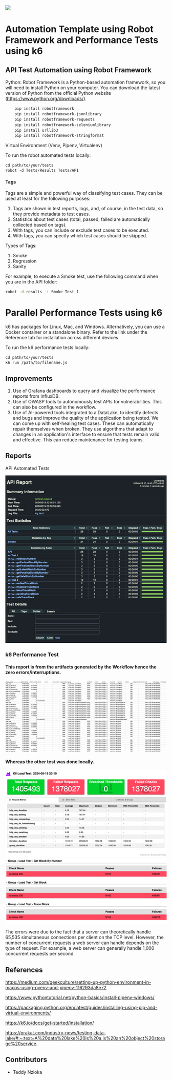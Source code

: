 ![](https://github.com/teddbot/QAAssignment/actions/workflows/deployment.yml/badge.svg?event=push)

# Automation Template using Robot Framework and Performance Tests using k6

## API Test Automation using Robot Framework

Python: Robot Framework is a Python-based automation framework, so you will need to install Python on your computer. You can download the latest version of Python from the official Python website (https://www.python.org/downloads/).

```bash
    pip install robotframework  
    pip install robotframework-jsonlibrary
    pip install robotframework-requests
    pip install robotframework-seleniumlibrary
    pip install urllib3
    pip install robotframework-stringformat

```
Virtual Environment (Venv, Pipenv, Virtualenv)

To run the robot automated tests locally:
```
cd path/to/your/tests
robot -d Tests/Results Tests/API
```

#### Tags
Tags are a simple and powerful way of classifying test cases.
They can be used at least for the following purposes:

1. Tags are shown in test reports, logs, and, of course, in the test data, so they provide metadata to test cases.
2. Statistics about test cases (total, passed, failed are automatically collected based on tags).
3. With tags, you can include or exclude test cases to be executed.
4. With tags, you can specify which test cases should be skipped.

Types of Tags:
1. Smoke
2. Regression
3. Sanity

For example, to execute a Smoke test, use the following command when you are in the API folder:
```bash
robot -d results -i Smoke Test_1
```
# Parallel Performance Tests using k6

k6 has packages for Linux, Mac, and Windows. Alternatively, you can use a Docker container or a standalone binary. 
Refer to the link under the Reference tab for installation across different devices

To run the k6 performance tests locally:
```
cd path/to/your/tests
k6 run /path/to/filename.js
```

## Improvements
1. Use of Grafana dashboards to query and visualize the performance reports from InfluxDB.
2. Use of OWASP tools to autonomously test APIs for vulnerabilities. This can also be configured in the workflow.
3. Use of AI-powered tools integrated to a DataLake, to identify defects and bugs and improve the quality of the application being tested. 
We can come up with self-healing test cases. These can automatically repair themselves when broken. They use algorithms that adapt to changes in an application's interface to ensure that tests remain valid and effective. This can reduce maintenance for testing teams.

## Reports

API Automated Tests

![Screenshot](https://github.com/teddbot/QAAssignment/raw/main/Images/Screenshot.png)

### k6 Performance Test
#### This report is from the artifacts generated by the Workflow hence the zero errors/interruptions.
![Screenshot](https://github.com/teddbot/QAAssignment/raw/main/Images/Screenshot3.png)

#### Whereas the other test was done locally.
![Screenshot](https://github.com/teddbot/QAAssignment/raw/main/Images/Screenshot4.png)
![Screenshot](https://github.com/teddbot/QAAssignment/raw/main/Images/Screenshot2.png)

The errors were due to the fact that a server can theoretically handle 65,535 simultaneous connections per client on the TCP level. 
However, the number of concurrent requests a web server can handle depends on the type of request. 
For example, a web server can generally handle 1,000 concurrent requests per second.

## References

https://medium.com/geekculture/setting-up-python-environment-in-macos-using-pyenv-and-pipenv-116293da8e72

https://www.pythontutorial.net/python-basics/install-pipenv-windows/

https://packaging.python.org/en/latest/guides/installing-using-pip-and-virtual-environments/

https://k6.io/docs/get-started/installation/

https://prakat.com/industry-news/testing-data-lake/#:~:text=A%20data%20lake%20is%20a,is%20an%20object%20storage%20service.


## Contributors

 - Teddy Nzioka


